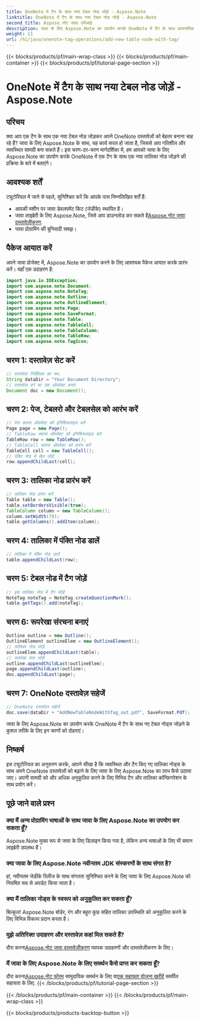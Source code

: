 ```yaml
---
title: OneNote में टैग के साथ नया टेबल नोड जोड़ें - Aspose.Note
linktitle: OneNote में टैग के साथ नया टेबल नोड जोड़ें - Aspose.Note
second_title: Aspose.नोट जावा एपीआई
description: जावा के लिए Aspose.Note का उपयोग करके OneNote में टैग के साथ डायनामिक टेबल नोड्स जोड़ने का तरीका जानें। अपने दस्तावेज़ संगठन को सहजता से बढ़ाएं।
weight: 11
url: /hi/java/onenote-tag-operations/add-new-table-node-with-tag/
---
```


{{< blocks/products/pf/main-wrap-class >}}
{{< blocks/products/pf/main-container >}}
{{< blocks/products/pf/tutorial-page-section >}}

# OneNote में टैग के साथ नया टेबल नोड जोड़ें - Aspose.Note

## परिचय
क्या आप एक टैग के साथ एक नया टेबल नोड जोड़कर अपने OneNote दस्तावेज़ों को बेहतर बनाना चाह रहे हैं? जावा के लिए Aspose.Note के साथ, यह कार्य सरल हो जाता है, जिससे आप गतिशील और व्यवस्थित सामग्री बना सकते हैं। इस चरण-दर-चरण मार्गदर्शिका में, हम आपको जावा के लिए Aspose.Note का उपयोग करके OneNote में एक टैग के साथ एक नया तालिका नोड जोड़ने की प्रक्रिया के बारे में बताएंगे।
## आवश्यक शर्तें
ट्यूटोरियल में जाने से पहले, सुनिश्चित करें कि आपके पास निम्नलिखित शर्तें हैं:
- आपकी मशीन पर जावा डेवलपमेंट किट (जेडीके) स्थापित है।
-  जावा लाइब्रेरी के लिए Aspose.Note, जिसे आप डाउनलोड कर सकते हैं[Aspose.नोट जावा दस्तावेज़ीकरण](https://reference.aspose.com/note/java/).
- जावा प्रोग्रामिंग की बुनियादी समझ।
## पैकेज आयात करें
अपने जावा प्रोजेक्ट में, Aspose.Note का उपयोग करने के लिए आवश्यक पैकेज आयात करके प्रारंभ करें। यहाँ एक उदाहरण है:
```java
import java.io.IOException;
import com.aspose.note.Document;
import com.aspose.note.NoteTag;
import com.aspose.note.Outline;
import com.aspose.note.OutlineElement;
import com.aspose.note.Page;
import com.aspose.note.SaveFormat;
import com.aspose.note.Table;
import com.aspose.note.TableCell;
import com.aspose.note.TableColumn;
import com.aspose.note.TableRow;
import com.aspose.note.TagIcon;
```
## चरण 1: दस्तावेज़ सेट करें
```java
// दस्तावेज़ निर्देशिका का पथ.
String dataDir = "Your Document Directory";
// दस्तावेज़ वर्ग का एक ऑब्जेक्ट बनाएं
Document doc = new Document();
```
## चरण 2: पेज, टेबलरो और टेबलसेल को आरंभ करें
```java
// पेज क्लास ऑब्जेक्ट को इनिशियलाइज़ करें
Page page = new Page();
// TableRow क्लास ऑब्जेक्ट को इनिशियलाइज़ करें
TableRow row = new TableRow();
// TableCell क्लास ऑब्जेक्ट को प्रारंभ करें
TableCell cell = new TableCell();
// पंक्ति नोड में सेल जोड़ें
row.appendChildLast(cell);
```
## चरण 3: तालिका नोड प्रारंभ करें
```java
// तालिका नोड प्रारंभ करें
Table table = new Table();
table.setBordersVisible(true);
TableColumn column = new TableColumn();
column.setWidth(70);
table.getColumns().addItem(column);
```
## चरण 4: तालिका में पंक्ति नोड डालें
```java
// तालिका में पंक्ति नोड डालें
table.appendChildLast(row);
```
## चरण 5: टेबल नोड में टैग जोड़ें
```java
// इस तालिका नोड में टैग जोड़ें
NoteTag noteTag = NoteTag.createQuestionMark();
table.getTags().add(noteTag);
```
## चरण 6: रूपरेखा संरचना बनाएं
```java
Outline outline = new Outline();
OutlineElement outlineElem = new OutlineElement();
// तालिका नोड जोड़ें
outlineElem.appendChildLast(table);
// रूपरेखा तत्व जोड़ें
outline.appendChildLast(outlineElem);
page.appendChildLast(outline);
doc.appendChildLast(page);
```
## चरण 7: OneNote दस्तावेज़ सहेजें
```java
// OneNote दस्तावेज़ सहेजें
doc.save(dataDir + "AddNewTableNodeWithTag_out.pdf", SaveFormat.Pdf);
```
जावा के लिए Aspose.Note का उपयोग करके OneNote में टैग के साथ नए टेबल नोड्स जोड़ने के कुशल तरीके के लिए इन चरणों को दोहराएं।
## निष्कर्ष
इस ट्यूटोरियल का अनुसरण करके, आपने सीखा है कि व्यवस्थित और टैग किए गए तालिका नोड्स के साथ अपने OneNote दस्तावेज़ों को बढ़ाने के लिए जावा के लिए Aspose.Note का लाभ कैसे उठाया जाए। अपनी सामग्री को और अधिक अनुकूलित करने के लिए विभिन्न टैग और तालिका कॉन्फ़िगरेशन के साथ प्रयोग करें।
## पूछे जाने वाले प्रश्न
### क्या मैं अन्य प्रोग्रामिंग भाषाओं के साथ जावा के लिए Aspose.Note का उपयोग कर सकता हूँ?
Aspose.Note मुख्य रूप से जावा के लिए डिज़ाइन किया गया है, लेकिन अन्य भाषाओं के लिए भी समान लाइब्रेरी उपलब्ध हैं।
### क्या जावा के लिए Aspose.Note नवीनतम JDK संस्करणों के साथ संगत है?
हां, नवीनतम जेडीके रिलीज के साथ संगतता सुनिश्चित करने के लिए जावा के लिए Aspose.Note को नियमित रूप से अपडेट किया जाता है।
### क्या मैं तालिका नोड्स के स्वरूप को अनुकूलित कर सकता हूँ?
बिल्कुल! Aspose.Note बॉर्डर, रंग और बहुत कुछ सहित तालिका उपस्थिति को अनुकूलित करने के लिए विभिन्न विकल्प प्रदान करता है।
### मुझे अतिरिक्त उदाहरण और दस्तावेज़ कहां मिल सकते हैं?
 दौरा करना[Aspose.नोट जावा दस्तावेज़ीकरण](https://reference.aspose.com/note/java/) व्यापक उदाहरणों और दस्तावेज़ीकरण के लिए।
### मैं जावा के लिए Aspose.Note के लिए समर्थन कैसे प्राप्त कर सकता हूँ?
 दौरा करना[Aspose.नोट फोरम](https://forum.aspose.com/c/note/28) सामुदायिक समर्थन के लिए या[एक सहायता योजना खरीदें](https://purchase.aspose.com/buy) समर्पित सहायता के लिए.
{{< /blocks/products/pf/tutorial-page-section >}}

{{< /blocks/products/pf/main-container >}}
{{< /blocks/products/pf/main-wrap-class >}}

{{< blocks/products/products-backtop-button >}}
